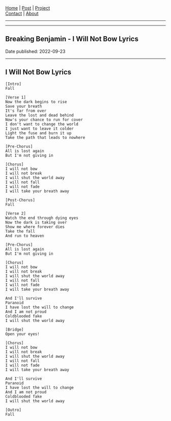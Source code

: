 <nav>
<a href="../index.html">Home</a>
|
<a href="../post.html">Post</a>
|
<a href="../project.html">Project</a>
<nav class="div-right">
<a href="../contact.html">Contact</a>
|
<a href="../about.html">About</a>
</nav>
</header>
<hr><hr>
<main>
<!-- Your Content Start After This Line -->


# Breaking Benjamin - I Will Not Bow Lyrics

Date published: 2022-09-23

---

## I Will Not Bow Lyrics

```
[Intro]
Fall

[Verse 1]
Now the dark begins to rise
Save your breath
It's far from over
Leave the lost and dead behind
Now's your chance to run for cover
I don't want to change the world
I just want to leave it colder
Light the fuse and burn it up
Take the path that leads to nowhere

[Pre-Chorus]
All is lost again
But I'm not giving in

[Chorus]
I will not bow
I will not break
I will shut the world away
I will not fall
I will not fade
I will take your breath away

[Post-Chorus]
Fall

[Verse 2]
Watch the end through dying eyes
Now the dark is taking over
Show me where forever dies
Take the fall
And run to heaven

[Pre-Chorus]
All is lost again
But I'm not giving in

[Chorus]
I will not bow
I will not break
I will shut the world away
I will not fall
I will not fade
I will take your breath away

And I'll survive
Paranoid
I have lost the will to change
And I am not proud
Coldblooded fake
I will shut the world away

[Bridge]
Open your eyes!

[Chorus]
I will not bow
I will not break
I will shut the world away
I will not fall
I will not fade
I will take your breath away

And I'll survive
Paranoid
I have lost the will to change
And I am not proud
Coldblooded fake
I will shut the world away

[Outro]
Fall
```
